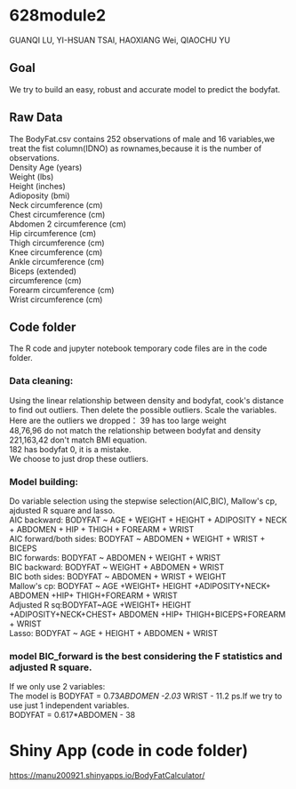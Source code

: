 # 628module2
GUANQI LU, YI-HSUAN TSAI, HAOXIANG Wei, QIAOCHU YU  

## Goal 
We try to build an easy, robust and accurate model to  predict the bodyfat.   



## Raw Data  
The BodyFat.csv contains 252 observations of male and 16 variables,we treat the fist column(IDNO) as rownames,because it is the number of observations.   
Density
Age (years)  
Weight (lbs)  
Height (inches)  
Adioposity (bmi)  
Neck circumference (cm)   
Chest circumference (cm)  
Abdomen 2 circumference (cm)   
Hip circumference (cm)   
Thigh circumference (cm)  
Knee circumference (cm)   
Ankle circumference (cm)   
Biceps (extended)    
circumference (cm)    
Forearm circumference (cm)   
Wrist circumference (cm)     

## Code folder
The R code and jupyter notebook temporary code files are in the code folder.   
### Data cleaning:  
Using the linear relationship between density and bodyfat, cook's distance to find out outliers. Then delete the possible outliers. Scale the variables.  
Here are the outliers we dropped：
39 has too large weight  
48,76,96 do not match the relationship between bodyfat and density  
221,163,42 don't match BMI equation.  
182 has bodyfat 0, it is a mistake.  
We choose to just drop these outliers.  
### Model building:   
Do variable selection using the stepwise selection(AIC,BIC), Mallow's cp, ajdusted R square and lasso.    
AIC backward: BODYFAT ~ AGE + WEIGHT + HEIGHT + ADIPOSITY + NECK + ABDOMEN + HIP + THIGH + FOREARM + WRIST  
AIC forward/both sides:  BODYFAT ~ ABDOMEN + WEIGHT + WRIST + BICEPS  
BIC forwards: BODYFAT ~ ABDOMEN + WEIGHT + WRIST    
BIC backward: BODYFAT ~ WEIGHT + ABDOMEN + WRIST   
BIC both sides: BODYFAT ~ ABDOMEN + WRIST + WEIGHT   
Mallow's cp: BODYFAT ~ AGE +WEIGHT+ HEIGHT +ADIPOSITY+NECK+ ABDOMEN +HIP+ THIGH+FOREARM + WRIST    
Adjusted R sq:BODYFAT~AGE +WEIGHT+ HEIGHT +ADIPOSITY+NECK+CHEST+ ABDOMEN +HIP+ THIGH+BICEPS+FOREARM + WRIST    
Lasso:  BODYFAT ~ AGE + HEIGHT + ABDOMEN + WRIST    
 


### model BIC_forward  is the best considering the F statistics and adjusted R square.   
 If we only use 2 variables:  
 The model is BODYFAT = 0.73*ABDOMEN  -2.03* WRIST - 11.2 
 ps.If we try to use just 1 independent variables.  
 BODYFAT = 0.617*ABDOMEN  - 38  


# Shiny App (code in code folder)
https://manu200921.shinyapps.io/BodyFatCalculator/  



